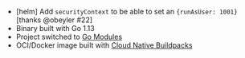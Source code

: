 * [helm] Add `securityContext` to be able to set an `{runAsUser: 1001}` [thanks @obeyler #22]
* Binary built with Go 1.13
* Project switched to [Go Modules](https://github.com/golang/go/wiki/Modules)
* OCI/Docker image built with [Cloud Native Buildpacks](https://buildpacks.io/)